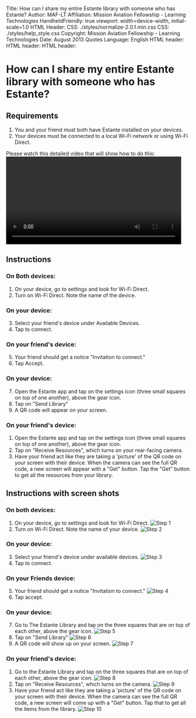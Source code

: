 Title:            How can I share my entire Estante library with someone who has Estante?
Author:           MAF-LT
Affiliation:      Mission Aviation Fellowship - Learning Technologies
HandheldFriendly: true
viewport:         width=device-width, initial-scale=1.0
HTML Header:        <meta http-equiv="cleartype" content="on">
CSS:              ./styles/normalize-2.0.1.min.css
CSS:              ./styles/help_style.css
Copyright:        Mission Aviation Fellowship - Learning Technologies
Date:             August 2013
Quotes Language:  English
HTML header:      <script type="text/javascript" src="../_design/library/vendor/jquery/jquery.js"></script>
HTML header:      <script type="text/javascript" src="../_design/library/script/library.js"></script>
HTML header:      <script type="text/javascript">if ($(window).width() > 500) {$('meta[name=viewport]').attr('content','width=device-width, initial-scale=' + initialScale);}</script>

# How can I share my entire Estante library with someone who has Estante?
## Requirements
  1.  You and your friend must both have Estante installed on your devices.
  2.  Your devices must be connected to a local Wi-Fi network or using Wi-Fi Direct.

Please watch this detailed video that will show how to do this:
<video width="100%" controls style="margin:0 auto; max-width: 480px;">
  <source src="images/Share Entire Library with another Estante.mp4" type="video/mp4" />
</video>

## Instructions
### On Both devices:
  1.  On your device, go to settings and look for Wi-Fi Direct.
  2.  Turn on Wi-Fi Direct. Note the name of the device.

### On your device:
  3.  Select your friend's device under Available Devices.
  4.  Tap to connect.

### On your friend's device:
  5.  Your friend should get a notice "Invitation to connect."
  6.  Tap Accept.

### On your device:
  7.  Open the Estante app and tap on the settings icon (three small squares on top of one another), above the gear icon.
  8.  Tap on "Send Library"
  9.  A QR code will appear on your screen.

### On your friend's device:
  1.  Open the Estante app and tap on the settings icon (three small squares on top of one another), above the gear icon.
  2.  Tap on "Receive Resources", which turns on your rear-facing camera.
  3.  Have your friend act like they are taking a 'picture' of the QR code on your screen with their device.  When the camera can see the full QR code, a new screen will appear with a "Get" button.  Tap the "Get" button to get all the resources from your library.

## Instructions with screen shots
### On both devices:
  1.  On your device, go to settings and look for Wi-Fi Direct.
  ![][step1]
  2.  Turn on Wi-Fi Direct. Note the name of your device.
  ![][step2]

### On your device:
  3.  Select your friend's device under available devices.
  ![][step3]
  4.  Tap to connect.

### On your Friends device:
  5.  Your friend should get a notice "Invitation to connect."
  ![][step4]
  6.  Tap accept.

### On your device:
  7.  Go to The Estante Library and tap on the three squares that are on top of each other, above the gear icon.
  ![][step5]
  8.  Tap on "Send Library"
  ![][step6]
  9.  A QR code will show up on your screen.
  ![][step7]

### On your friend's device:
  1.  Go to the Estante Library and tap on the three squares that are on top of each other, above the gear icon.
  ![][step8]
  2.  Tap on "Receive Resources", which turns on the camera.
  ![][step9]
  3.  Have your friend act like they are taking a 'picture' of the QR code on your screen with their device.  When the camera can see the full QR code, a new screen will come up with a "Get" button.  Tap that to get all the items from the library.
  ![][step10]


[step1]: images/001.jpg "Step 1"
[step2]: images/002.jpg "Step 2"
[step3]: images/003.jpg "Step 3"
[step4]: images/004.jpg "Step 4"
[step5]: images/005.jpg "Step 5"
[step6]: images/006.jpg "Step 6"
[step7]: images/007.jpg "Step 7"
[step8]: images/008.jpg "Step 8"
[step9]: images/009.jpg "Step 9"
[step10]: images/010.jpg "Step 10"

